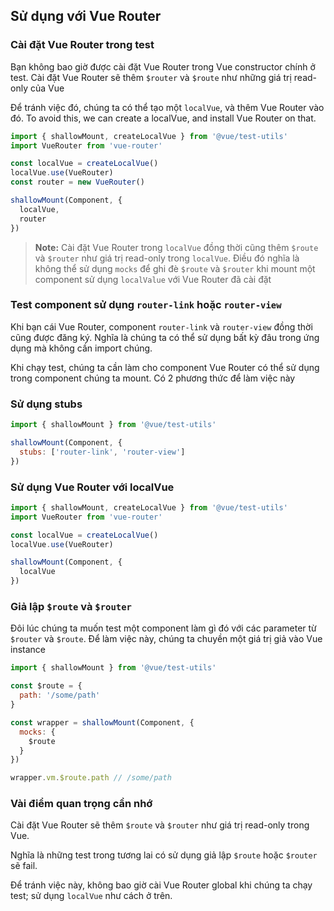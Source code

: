 ## Sử dụng với Vue Router

### Cài đặt Vue Router trong test

Bạn không bao giờ được cài đặt Vue Router trong Vue constructor chính ở test. Cài đặt Vue Router sẽ thêm `$router` và `$route` như những giá trị read-only của Vue

Để tránh việc đó, chúng ta có thể tạo một `localVue`, và thêm Vue Router vào đó.
To avoid this, we can create a localVue, and install Vue Router on that.

```js
import { shallowMount, createLocalVue } from '@vue/test-utils'
import VueRouter from 'vue-router'

const localVue = createLocalVue()
localVue.use(VueRouter)
const router = new VueRouter()

shallowMount(Component, {
  localVue,
  router
})
```

> **Note:** Cài đặt Vue Router trong `localVue` đồng thời cũng thêm `$route` và `$router` như giá trị read-only trong `localVue`. Điều đó nghĩa là không thể sử dụng `mocks` để ghi đè `$route` và `$router` khi mount một component sử dụng `localValue` với Vue Router đã cài đặt

### Test component sử dụng `router-link` hoặc `router-view`

Khi bạn cái Vue Router, component `router-link` và `router-view` đồng thời cũng được đăng ký. Nghĩa là chúng ta có thể sử dụng bất kỳ đâu trong ứng dụng mà không cần import chúng.

Khi chạy test, chúng ta cần làm cho component Vue Router có thể sử dụng trong component chúng ta mount. Có 2 phương thức để làm việc này

### Sử dụng stubs

```js
import { shallowMount } from '@vue/test-utils'

shallowMount(Component, {
  stubs: ['router-link', 'router-view']
})
```

### Sử dụng Vue Router với localVue

```js
import { shallowMount, createLocalVue } from '@vue/test-utils'
import VueRouter from 'vue-router'

const localVue = createLocalVue()
localVue.use(VueRouter)

shallowMount(Component, {
  localVue
})
```

### Giả lập `$route` và `$router`

Đôi lúc chúng ta muốn test một component làm gì đó với các parameter từ `$router` và `$route`. Để làm việc này, chúng ta chuyền một giá trị giả vào Vue instance

```js
import { shallowMount } from '@vue/test-utils'

const $route = {
  path: '/some/path'
}

const wrapper = shallowMount(Component, {
  mocks: {
    $route
  }
})

wrapper.vm.$route.path // /some/path
```

### Vài điểm quan trọng cần nhớ

Cài đặt Vue Router sẽ thêm `$route` và `$router` như giá trị read-only trong Vue.

Nghĩa là những test trong tương lai có sử dụng giả lập `$route` hoặc `$router` sẽ fail.

Để tránh việc này, không bao giờ cài Vue Router global khi chúng ta chạy test; sử dụng `localVue` như cách ở trên.
